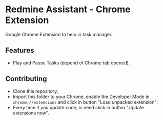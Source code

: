 # Redmine Assistant - Chrome Extension

Google Chrome Extension to help in task manager.

## Features

* Play and Pause Tasks (depend of Chrome tab opened).

## Contributing

* Clone this repository;
* Import this folder to your Chrome, enable the Developer Mode in `chrome://extensions` and click in button "Load unpacked extension";
* Every time if you update code, is need click in button "Update extensions now".